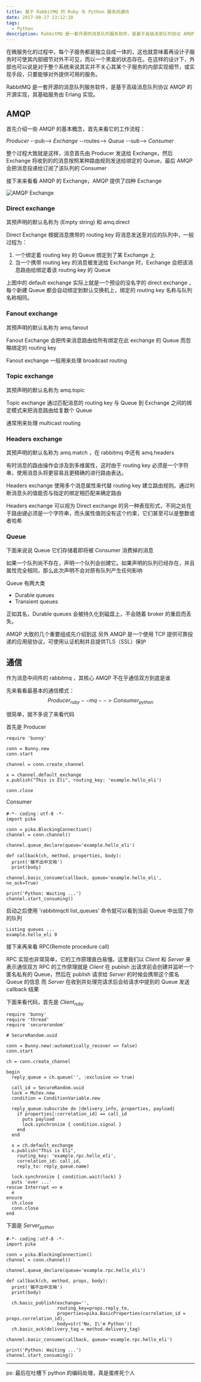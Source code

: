 ```yaml
---
title: 基于 RabbitMQ 的 Ruby 与 Python 服务间通讯
date: 2017-08-27 13:12:18
tags:
  - Python
description: RabbitMQ 是一套开源的消息队列服务软件，是基于高级消息队列协议 AMQP 的开源实现，其基础服务由 Erlang 实现。
---
```


在微服务化的过程中，每个子服务都是独立自成一体的，这也就意味着再设计子服务时可使其内部细节对外不可见，而以一个黑盒的状态存在。在这样的设计下，外部也可以说是对于整个系统来说其实并不关心其某个子服务的内部实现细节，或实现手段，只要能够对外提供可用的服务。

RabbitMQ 是一套开源的消息队列服务软件，是基于高级消息队列协议 AMQP 的开源实现，其基础服务由 Erlang 实现。

## AMQP
首先介绍一些 AMQP 的基本概念，首先来看它的工作流程：

$Producer$ --pub--> $Exchange$ --routes--> $Queue$ --sub--> $Consumer$

整个过程大致就是这样，消息首先由 Producer 发送给 Exchange，然后 Exchange 将收到的的消息按照某种路由规则发送给绑定的 Queue，最后 AMQP 会把消息投递给订阅了该队列的 Consumer

接下来来看看 AMQP 的 Exchange，AMQP 提供了四种 Exchange

![AMQP Exchange][1]

### Direct exchange
其预声明的默认名称为 (Empty string) 和 amq.direct

Direct Exchange 根据消息携带的 routing key 将消息发送至对应的队列中，一般过程为：

1. 一个绑定着 routing key 的 Queue 绑定到了某 Exchange 上
2. 当一个携带 routing key 的消息被发送给 Exchange 时，Exchange 会把该消息路由给绑定着该 routing key 的 Queue

上图中的 default exchange 实际上就是一个预设的没名字的 direct exchange ，每个新建 Queue 都会自动绑定到默认交换机上，绑定的 routing key 名称与队列名称相同。

### Fanout exchange
其预声明的默认名称为 amq.fanout

Fanout Exchange 会把传来消息路由给所有绑定在此 exchange 的 Queue 而忽略绑定的 routing key

Fanout exchange 一般用来处理 broadcast routing

### Topic exchange
其预声明的默认名称为 amq.topic

Topic exchange 通过匹配消息的 routing key 与 Queue 到 Exchange 之间的绑定模式来把消息路由给复数个 Queue

通常用来处理 multicast routing

### Headers exchange
其预声明的默认名称为 amq.match ，在 rabbitmq 中还有 amq.headers

有时消息的路由操作会涉及到多维属性，这时由于 routing key 必须是一个字符串，使用消息头将更容易且更精确的进行路由表达。

Headers exchange 使用多个消息属性来代替 routing key 建立路由规则。通过判断消息头的值能否与指定的绑定相匹配来确定路由

Headers exchange 可以视为 Direct exchange 的另一种表现形式，不同之处在于路由键必须是一个字符串，而头属性值则没有这个约束，它们甚至可以是整数或者哈希

### Queue
下面来说说 Queue 它们存储着即将被 Consumer 消费掉的消息

如果一个队列尚不存在，声明一个队列会创建它。如果声明的队列已经存在，并且属性完全相同，那么此次声明不会对原有队列产生任何影响

Queue 有两大类

* Durable queues
* Transient queues

正如其名，Durable queues 会被持久化到磁盘上，不会随着 broker 的重启而丢失。

AMQP 大致的几个重要组成先介绍到这
另外 AMQP 是一个使用 TCP 提供可靠投递的应用层协议，可使用认证机制并且提供TLS（SSL）保护

## 通信
作为消息中间件的 rabbitmq ，其核心 AMQP 不在乎通信双方到底是谁

先来看看最基本的通信模式：
$$ Producer_{ruby} --mq--> Consumer_{python} $$

很简单，就不多说了来看代码

首先是 Producer
```
require 'bunny'

conn = Bunny.new
conn.start

channel = conn.create_channel

x = channel.default_exchange
x.publish("This is Eli", routing_key: 'example.hello_eli')

conn.close
```

Consumer
```
#-*- coding：utf-8 -*-
import pika

conn = pika.BlockingConnection()
channel = conn.channel()

channel.queue_declare(queue='example.hello_eli')

def callback(ch, method, properties, body):
  print('输不出中文嘛')
  print(body)

channel.basic_consume(callback, queue='example.hello_eli', no_ack=True)

print('Python: Waiting ...')
channel.start_consuming()
```

启动之后使用 'rabbitmqctl list_queues' 命令就可以看到当前 Queue 中出现了你的队列
```
Listing queues ...
example.hello_eli 0
```

接下来再来看 RPC(Remote procedure call)

RPC 实现也非常简单，它的工作原理直白易懂。这里我们以 $Client$ 和 $Server$ 来表示通信双方
RPC 的工作原理就是 $Client$ 在 publish 出请求前会创建并监听一个匿名私有的 Queue，然后在 publish 请求给 $Server$ 的时候会携带这个匿名 Queue 的信息
而 $Server$ 在收到并处理完请求后会给请求中提到的 Queue 发送 callback 结果

下面来看代码，首先是 $Client_{ruby}$

```
require 'bunny'
require 'thread'
require 'securerandom'

# SecureRandom.uuid

conn = Bunny.new(:automatically_recover => false)
conn.start

ch = conn.create_channel

begin
  reply_queue = ch.queue('', :exclusive => true)

  call_id = SecureRandom.uuid
  lock = Mutex.new
  condition = ConditionVariable.new

  reply_queue.subscribe do |delivery_info, properties, payload|
    if properties[:correlation_id] == call_id
      puts payload
      lock.synchronize { condition.signal }
    end
  end

  x = ch.default_exchange
  x.publish("This is Eli", 
    routing_key: 'example.rpc.hello_eli', 
    correlation_id: call_id,
    reply_to: reply_queue.name)

  lock.synchronize { condition.wait(lock) }
  puts 'over ...'
rescue Interrupt => e
  e
ensure
  ch.close
  conn.close
end
```

下面是 $Server_{python}$
```
#-*- coding：utf-8 -*-
import pika

conn = pika.BlockingConnection()
channel = conn.channel()

channel.queue_declare(queue='example.rpc.hello_eli')

def callback(ch, method, props, body):
  print('输不出中文嘛')
  print(body)

  ch.basic_publish(exchange='',
                   routing_key=props.reply_to,
                   properties=pika.BasicProperties(correlation_id = props.correlation_id),
                   body=str('No, I\'m Python'))
  ch.basic_ack(delivery_tag = method.delivery_tag)

channel.basic_consume(callback, queue='example.rpc.hello_eli')

print('Python: Waiting ...')
channel.start_consuming()
```
---
ps: 最后在吐槽下 python 的编码处理，真是蛋疼死个人

  [1]: http://7xsger.com1.z0.glb.clouddn.com/image/jpg/AMQP-Exchange.png